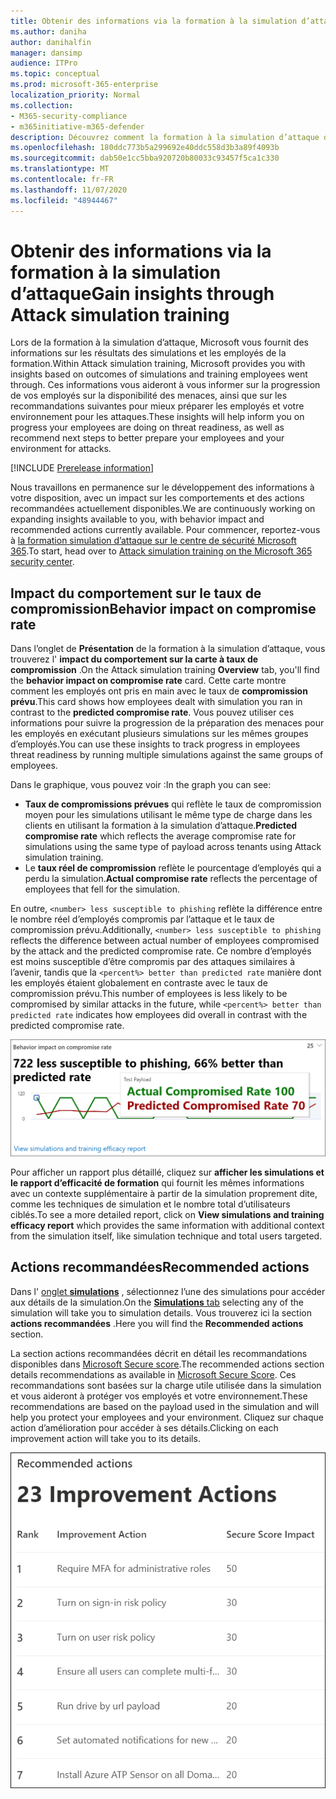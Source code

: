 ```yaml
---
title: Obtenir des informations via la formation à la simulation d’attaque
ms.author: daniha
author: danihalfin
manager: dansimp
audience: ITPro
ms.topic: conceptual
ms.prod: microsoft-365-enterprise
localization_priority: Normal
ms.collection:
- M365-security-compliance
- m365initiative-m365-defender
description: Découvrez comment la formation à la simulation d’attaque dans le centre de sécurité Microsoft 365 les employés et obtient des informations sur les résultats de la simulation et de la formation.
ms.openlocfilehash: 180ddc773b5a299692e40ddc558d3b3a89f4093b
ms.sourcegitcommit: dab50e1cc5bba920720b80033c93457f5ca1c330
ms.translationtype: MT
ms.contentlocale: fr-FR
ms.lasthandoff: 11/07/2020
ms.locfileid: "48944467"
---
```

# <a name="gain-insights-through-attack-simulation-training"></a><span data-ttu-id="edb3e-103">Obtenir des informations via la formation à la simulation d’attaque</span><span class="sxs-lookup"><span data-stu-id="edb3e-103">Gain insights through Attack simulation training</span></span>

<span data-ttu-id="edb3e-104">Lors de la formation à la simulation d’attaque, Microsoft vous fournit des informations sur les résultats des simulations et les employés de la formation.</span><span class="sxs-lookup"><span data-stu-id="edb3e-104">Within Attack simulation training, Microsoft provides you with insights based on outcomes of simulations and training employees went through.</span></span> <span data-ttu-id="edb3e-105">Ces informations vous aideront à vous informer sur la progression de vos employés sur la disponibilité des menaces, ainsi que sur les recommandations suivantes pour mieux préparer les employés et votre environnement pour les attaques.</span><span class="sxs-lookup"><span data-stu-id="edb3e-105">These insights will help inform you on progress your employees are doing on threat readiness, as well as recommend next steps to better prepare your employees and your environment for attacks.</span></span>

[!INCLUDE [Prerelease information](../includes/prerelease.md)]

<span data-ttu-id="edb3e-106">Nous travaillons en permanence sur le développement des informations à votre disposition, avec un impact sur les comportements et des actions recommandées actuellement disponibles.</span><span class="sxs-lookup"><span data-stu-id="edb3e-106">We are continuously working on expanding insights available to you, with behavior impact and recommended actions currently available.</span></span>
<span data-ttu-id="edb3e-107">Pour commencer, reportez-vous à [la formation simulation d’attaque sur le centre de sécurité Microsoft 365](https://security.microsoft.com/attacksimulator?viewid=overview).</span><span class="sxs-lookup"><span data-stu-id="edb3e-107">To start, head over to [Attack simulation training on the Microsoft 365 security center](https://security.microsoft.com/attacksimulator?viewid=overview).</span></span>

## <a name="behavior-impact-on-compromise-rate"></a><span data-ttu-id="edb3e-108">Impact du comportement sur le taux de compromission</span><span class="sxs-lookup"><span data-stu-id="edb3e-108">Behavior impact on compromise rate</span></span>

<span data-ttu-id="edb3e-109">Dans l’onglet de **Présentation** de la formation à la simulation d’attaque, vous trouverez l' **impact du comportement sur la carte à taux de compromission** .</span><span class="sxs-lookup"><span data-stu-id="edb3e-109">On the Attack simulation training **Overview** tab, you'll find the **behavior impact on compromise rate** card.</span></span> <span data-ttu-id="edb3e-110">Cette carte montre comment les employés ont pris en main avec le taux de **compromission prévu**.</span><span class="sxs-lookup"><span data-stu-id="edb3e-110">This card shows how employees dealt with simulation you ran in contrast to the **predicted compromise rate**.</span></span> <span data-ttu-id="edb3e-111">Vous pouvez utiliser ces informations pour suivre la progression de la préparation des menaces pour les employés en exécutant plusieurs simulations sur les mêmes groupes d’employés.</span><span class="sxs-lookup"><span data-stu-id="edb3e-111">You can use these insights to track progress in employees threat readiness by running multiple simulations against the same groups of employees.</span></span>

<span data-ttu-id="edb3e-112">Dans le graphique, vous pouvez voir :</span><span class="sxs-lookup"><span data-stu-id="edb3e-112">In the graph you can see:</span></span>

- <span data-ttu-id="edb3e-113">**Taux de compromissions prévues** qui reflète le taux de compromission moyen pour les simulations utilisant le même type de charge dans les clients en utilisant la formation à la simulation d’attaque.</span><span class="sxs-lookup"><span data-stu-id="edb3e-113">**Predicted compromise rate** which reflects the average compromise rate for simulations using the same type of payload across tenants using Attack simulation training.</span></span>
- <span data-ttu-id="edb3e-114">Le **taux réel de compromission** reflète le pourcentage d’employés qui a perdu la simulation.</span><span class="sxs-lookup"><span data-stu-id="edb3e-114">**Actual compromise rate** reflects the percentage of employees that fell for the simulation.</span></span>

<span data-ttu-id="edb3e-115">En outre, `<number> less susceptible to phishing` reflète la différence entre le nombre réel d’employés compromis par l’attaque et le taux de compromission prévu.</span><span class="sxs-lookup"><span data-stu-id="edb3e-115">Additionally, `<number> less susceptible to phishing` reflects the difference between actual number of employees compromised by the attack and the predicted compromise rate.</span></span> <span data-ttu-id="edb3e-116">Ce nombre d’employés est moins susceptible d’être compromis par des attaques similaires à l’avenir, tandis que la `<percent%> better than predicted rate` manière dont les employés étaient globalement en contraste avec le taux de compromission prévu.</span><span class="sxs-lookup"><span data-stu-id="edb3e-116">This number of employees is less likely to be compromised by similar attacks in the future, while `<percent%> better than predicted rate` indicates how employees did overall in contrast with the predicted compromise rate.</span></span>

![Carte d’impact de comportement sur la présentation de la formation à la simulation d’attaque](../../media/attack-sim-preview-behavior-impact-card.png)

<span data-ttu-id="edb3e-118">Pour afficher un rapport plus détaillé, cliquez sur **afficher les simulations et le rapport d’efficacité de formation** qui fournit les mêmes informations avec un contexte supplémentaire à partir de la simulation proprement dite, comme les techniques de simulation et le nombre total d’utilisateurs ciblés.</span><span class="sxs-lookup"><span data-stu-id="edb3e-118">To see a more detailed report, click on **View simulations and training efficacy report** which provides the same information with additional context from the simulation itself, like simulation technique and total users targeted.</span></span>

## <a name="recommended-actions"></a><span data-ttu-id="edb3e-119">Actions recommandées</span><span class="sxs-lookup"><span data-stu-id="edb3e-119">Recommended actions</span></span>

<span data-ttu-id="edb3e-120">Dans l' [onglet **simulations**](https://security.microsoft.com/attacksimulator?viewid=simulations) , sélectionnez l’une des simulations pour accéder aux détails de la simulation.</span><span class="sxs-lookup"><span data-stu-id="edb3e-120">On the [**Simulations** tab](https://security.microsoft.com/attacksimulator?viewid=simulations) selecting any of the simulation will take you to simulation details.</span></span> <span data-ttu-id="edb3e-121">Vous trouverez ici la section **actions recommandées** .</span><span class="sxs-lookup"><span data-stu-id="edb3e-121">Here you will find the **Recommended actions** section.</span></span>

<span data-ttu-id="edb3e-122">La section actions recommandées décrit en détail les recommandations disponibles dans [Microsoft Secure score](../mtp/microsoft-secure-score.md).</span><span class="sxs-lookup"><span data-stu-id="edb3e-122">The recommended actions section details recommendations as available in [Microsoft Secure Score](../mtp/microsoft-secure-score.md).</span></span> <span data-ttu-id="edb3e-123">Ces recommandations sont basées sur la charge utile utilisée dans la simulation et vous aideront à protéger vos employés et votre environnement.</span><span class="sxs-lookup"><span data-stu-id="edb3e-123">These recommendations are based on the payload used in the simulation and will help you protect your employees and your environment.</span></span> <span data-ttu-id="edb3e-124">Cliquez sur chaque action d’amélioration pour accéder à ses détails.</span><span class="sxs-lookup"><span data-stu-id="edb3e-124">Clicking on each improvement action will take you to its details.</span></span>

![Section actions de recommandation sur la formation à la simulation d’attaque](../../media/attack-sim-preview-recommended-actions.png)